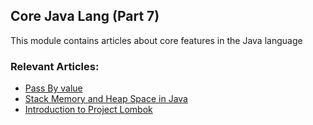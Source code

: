 ## Core Java Lang (Part 7)

This module contains articles about core features in the Java language

### Relevant Articles:

- [Pass By value](https://www.baeldung.com/java-pass-by-value-or-pass-by-reference)
- [Stack Memory and Heap Space in Java](https://www.baeldung.com/java-stack-heap)
- [Introduction to Project Lombok](https://www.baeldung.com/intro-to-project-lombok)